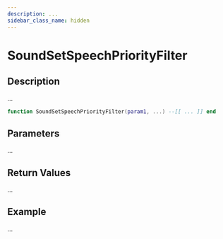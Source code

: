 ```yaml
---
description: ...
sidebar_class_name: hidden
---
```


# SoundSetSpeechPriorityFilter

## Description

...

```lua
function SoundSetSpeechPriorityFilter(param1, ...) --[[ ... ]] end
```

## Parameters

...

## Return Values

...

## Example

...

